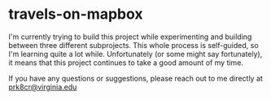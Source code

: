 # travels-on-mapbox
I'm currently trying to build this project while experimenting and building between three different subprojects. This whole process is self-guided, so I'm learning quite a lot while. Unfortunately (or some might say fortunately), it means that this project continues to take a good amount of my time.

If you have any questions or suggestions, please reach out to me directly at prk8cr@virginia.edu
